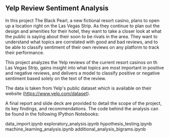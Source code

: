## Yelp Review Sentiment Analysis 

In this project The Black Pearl, a new fictional resort casino, plans to open up a location right on the Las Vegas Strip. As they continue to plan out the design and amenities for their hotel, they want to take a closer look at what the public is saying about their soon to be rivals in the area. They want to understand what topics are correlated with good and bad reviews, and to be able to classify sentiment of their own reviews on any platform to track their performance. 

This project analyzes the Yelp reviews of the current resort casinos on th Las Vegas Strip, gains insight into what topics are most important in positive and negative reviews, and delivers a model to classify positive or negative sentiment based solely on the text of the review.

The data is taken from Yelp's public dataset which is available on their website (https://www.yelp.com/dataset).

A final report and slide deck are provided to detail the scope of the project, its key findings, and recommendations. The code behind the analysis can be found in the following IPython Notebooks:

data_import.ipynb
exploratory_analysis.ipynb
hypothesis_testing.ipynb
machine_learning_analysis.ipynb
additional_analysis_bigrams.ipynb